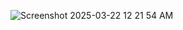 ![Screenshot 2025-03-22 12 21 54 AM](https://github.com/user-attachments/assets/89fe81de-064a-4f1d-9747-ab5cf3a1f903)

